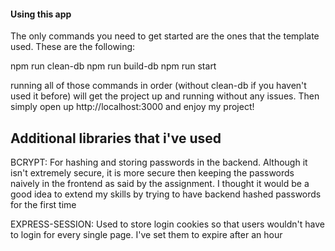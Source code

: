 #### Using this app ####
The only commands you need to get started are the ones that the template used.
These are the following:

npm run clean-db
npm run build-db
npm run start

running all of those commands in order (without clean-db if you haven't used
it before) will get the project up and running without any issues. Then simply
open up http://localhost:3000 and enjoy my project!

## Additional libraries that i've used ## 

BCRYPT: For hashing and storing passwords in the backend. Although it isn't
extremely secure, it is more secure then keeping the passwords naively in
the frontend as said by the assignment. I thought it would be a good idea
to extend my skills by trying to have backend hashed passwords for the first
time


EXPRESS-SESSION: Used to store login cookies so that users wouldn't have to
login for every single page. I've set them to expire after an hour
